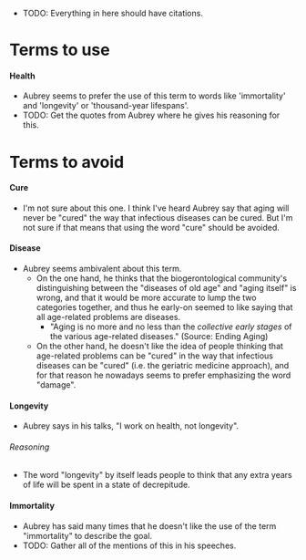 - TODO: Everything in here should have citations.

# Terms to use

#### Health
- Aubrey seems to prefer the use of this term to words like 'immortality' and 'longevity' or 'thousand-year lifespans'.
- TODO: Get the quotes from Aubrey where he gives his reasoning for this.


# Terms to avoid

#### Cure
- I'm not sure about this one. I think I've heard Aubrey say that aging will never be "cured" the way that infectious diseases can be cured. But I'm not sure if that means that using the word "cure" should be avoided.

#### Disease
- Aubrey seems ambivalent about this term.
  - On the one hand, he thinks that the biogerontological community's distinguishing between the "diseases of old age" and "aging itself" is wrong, and that it would be more accurate to lump the two categories together, and thus he early-on seemed to like saying that all age-related problems are diseases.
    - "Aging is no more and no less than the *collective early stages* of the various age-related diseases." (Source: Ending Aging)
  - On the other hand, he doesn't like the idea of people thinking that age-related problems can be "cured" in the way that infectious diseases can be "cured" (i.e. the geriatric medicine approach), and for that reason he nowadays seems to prefer emphasizing the word "damage".

#### Longevity
- Aubrey says in his talks, "I work on health, not longevity".

###### Reasoning
- The word "longevity" by itself leads people to think that any extra years of life will be spent in a state of decrepitude.

#### Immortality
- Aubrey has said many times that he doesn't like the use of the term "immortality" to describe the goal.
- TODO: Gather all of the mentions of this in his speeches.
